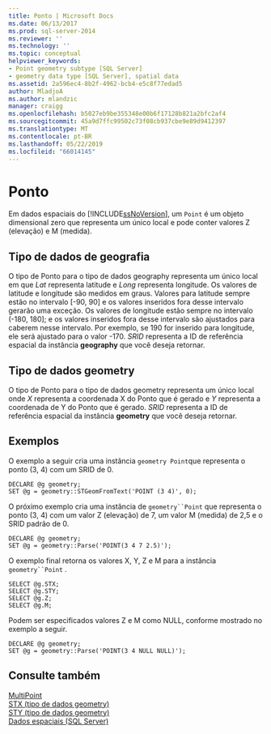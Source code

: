 ```yaml
---
title: Ponto | Microsoft Docs
ms.date: 06/13/2017
ms.prod: sql-server-2014
ms.reviewer: ''
ms.technology: ''
ms.topic: conceptual
helpviewer_keywords:
- Point geometry subtype [SQL Server]
- geometry data type [SQL Server], spatial data
ms.assetid: 2a596ec4-8b2f-4962-bcb4-e5c8f77edad5
author: MladjoA
ms.author: mlandzic
manager: craigg
ms.openlocfilehash: b5027eb9be355348e00b6f17128b821a2bfc2af4
ms.sourcegitcommit: 45a9d7ffc99502c73f08cb937cbe9e89d9412397
ms.translationtype: MT
ms.contentlocale: pt-BR
ms.lasthandoff: 05/22/2019
ms.locfileid: "66014145"
---
```

# <a name="point"></a>Ponto
  Em dados espaciais do [!INCLUDE[ssNoVersion](../../includes/ssnoversion-md.md)], um `Point` é um objeto dimensional zero que representa um único local e pode conter valores Z (elevação) e M (medida).  
  
## <a name="geography-data-type"></a>Tipo de dados de geografia  
 O tipo de Ponto para o tipo de dados geography representa um único local em que *Lat* representa latitude e *Long* representa longitude. Os valores de latitude e longitude são medidos em graus. Valores para latitude sempre estão no intervalo [-90, 90] e os valores inseridos fora desse intervalo gerarão uma exceção. Os valores de longitude estão sempre no intervalo (-180, 180]; e os valores inseridos fora desse intervalo são ajustados para caberem nesse intervalo. Por exemplo, se 190 for inserido para longitude, ele será ajustado para o valor -170. *SRID* representa a ID de referência espacial da instância **geography** que você deseja retornar.  
  
## <a name="geometry-data-type"></a>Tipo de dados geometry  
 O tipo de Ponto para o tipo de dados geometry representa um único local onde *X* representa a coordenada X do Ponto que é gerado e *Y* representa a coordenada de Y do Ponto que é gerado. *SRID* representa a ID de referência espacial da instância **geometry** que você deseja retornar.  
  
## <a name="examples"></a>Exemplos  
 O exemplo a seguir cria uma instância `geometry Point`que representa o ponto (3, 4) com um SRID de 0.  
  
```  
DECLARE @g geometry;  
SET @g = geometry::STGeomFromText('POINT (3 4)', 0);  
```  
  
 O próximo exemplo cria uma instância de `geometry``Point` que representa o ponto (3, 4) com um valor Z (elevação) de 7, um valor M (medida) de 2,5 e o SRID padrão de 0.  
  
```  
DECLARE @g geometry;  
SET @g = geometry::Parse('POINT(3 4 7 2.5)');  
```  
  
 O exemplo final retorna os valores X, Y, Z e M para a instância `geometry``Point` .  
  
```  
SELECT @g.STX;  
SELECT @g.STY;  
SELECT @g.Z;  
SELECT @g.M;  
```  
  
 Podem ser especificados valores Z e M como NULL, conforme mostrado no exemplo a seguir.  
  
```  
DECLARE @g geometry;  
SET @g = geometry::Parse('POINT(3 4 NULL NULL)');  
```  
  
## <a name="see-also"></a>Consulte também  
 [MultiPoint](multipoint.md)   
 [STX &#40;tipo de dados geometry&#41;](/sql/t-sql/spatial-geometry/stx-geometry-data-type)   
 [STY &#40;tipo de dados geometry&#41;](/sql/t-sql/spatial-geometry/sty-geometry-data-type)   
 [Dados espaciais &#40;SQL Server&#41;](spatial-data-sql-server.md)  
  
  
